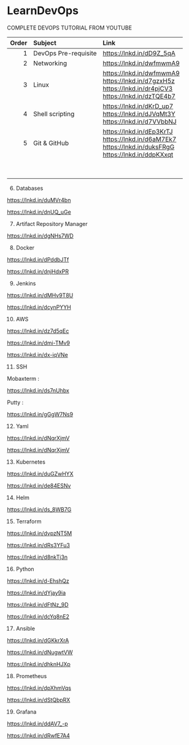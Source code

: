 # LearnDevOps

COMPLETE DEVOPS TUTORIAL FROM YOUTUBE

| Order | Subject              | Link                     |
| ----: | :------------------- |:------------------------ |
| 1     | DevOps Pre-requisite | https://lnkd.in/dD9Z_5qA |
| 2     | Networking           | https://lnkd.in/dwfmwmA9 |
| 3     | Linux                | https://lnkd.in/dwfmwmA9 <br/> https://lnkd.in/d7gzxH5z <br/> https://lnkd.in/dr4pjCV3 <br/> https://lnkd.in/dzTQE4b7 |
| 4     | Shell scripting      | https://lnkd.in/dKrD_up7 <br/> https://lnkd.in/dJVqMt3Y <br/> https://lnkd.in/d7VVbbNJ |
| 5     | Git & GitHub         | https://lnkd.in/dEp3KrTJ <br/> https://lnkd.in/d6aM7Ek7 <br/> https://lnkd.in/duksFRgG <br/> https://lnkd.in/ddpKXxqt |
|       |                      |  |
|       |                      |  |
|       |                      |  |
|       |                      |  |
|       |                      |  |
|       |                      |  |
|       |                      |  |
|       |                      |  |


6. Databases

https://lnkd.in/duMVr4bn

https://lnkd.in/dnUQ_uGe

7. Artifact Repository Manager

https://lnkd.in/dgNHs7WD

8. Docker

https://lnkd.in/dPddbJTf

https://lnkd.in/dnjHdxPR

9. Jenkins

https://lnkd.in/dMHv9T8U

https://lnkd.in/dcynPYYH

10. AWS

https://lnkd.in/dz7d5qEc

https://lnkd.in/dmi-TMv9

https://lnkd.in/dx-iqVNe

11. SSH

Mobaxterm :

https://lnkd.in/ds7nUhbx


Putty :

https://lnkd.in/gGgW7Ns9


12. Yaml

https://lnkd.in/dNqrXjmV

https://lnkd.in/dNqrXjmV

13. Kubernetes

https://lnkd.in/duGZwHYX

https://lnkd.in/de84ESNv

14. Helm

https://lnkd.in/ds_8WB7G

15. Terraform

https://lnkd.in/dvpzNT5M

https://lnkd.in/dRs3YFu3

https://lnkd.in/d8nkTj3n

16. Python

https://lnkd.in/d-EhshQz

https://lnkd.in/dYjay9ia

https://lnkd.in/dFtNz_9D

https://lnkd.in/dcYq8nE2

17. Ansible

https://lnkd.in/dGKkrXrA

https://lnkd.in/dNugwtVW

https://lnkd.in/dhknHJXp

18. Prometheus

https://lnkd.in/dpXhmVqs

https://lnkd.in/dStQbpRX

19. Grafana

https://lnkd.in/ddAV7_-p

https://lnkd.in/dRwfE7A4
